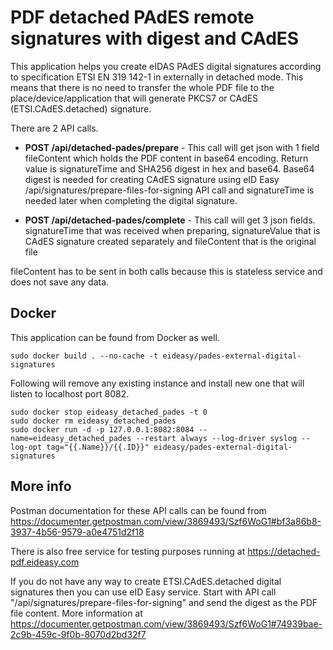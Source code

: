 # PDF detached PAdES remote signatures with digest and CAdES

This application helps you create eIDAS PAdES digital signatures according to specification ETSI EN 319 142-1 in externally in detached mode.
This means that there is no need to transfer the whole PDF file to the place/device/application that will generate PKCS7 or CAdES (ETSI.CAdES.detached) signature.

There are 2 API calls.

- **POST /api/detached-pades/prepare** - This call will get json with 1 field fileContent which holds the PDF content in base64 encoding.
  Return value is signatureTime and SHA256 digest in hex and base64. Base64 digest is needed for creating CAdES signature using eID Easy /api/signatures/prepare-files-for-signing API call and signatureTime is needed later when completing the digital signature.

- **POST /api/detached-pades/complete** - This call will get 3 json fields. signatureTime that was received when preparing, signatureValue that is CAdES signature created separately and fileContent that is the original file

fileContent has to be sent in both calls because this is stateless service and does not save any data.

## Docker

This application can be found from Docker as well.
```
sudo docker build . --no-cache -t eideasy/pades-external-digital-signatures 
```

Following will remove any existing instance and install new one that will listen to localhost port 8082. 
```
sudo docker stop eideasy_detached_pades -t 0
sudo docker rm eideasy_detached_pades
sudo docker run -d -p 127.0.0.1:8082:8084 --name=eideasy_detached_pades --restart always --log-driver syslog --log-opt tag="{{.Name}}/{{.ID}}" eideasy/pades-external-digital-signatures
```
## More info

Postman documentation for these API calls can be found from https://documenter.getpostman.com/view/3869493/Szf6WoG1#bf3a86b8-3937-4b56-9579-a0e4751d2f18

There is also free service for testing purposes running at https://detached-pdf.eideasy.com

If you do not have any way to create ETSI.CAdES.detached digital signatures then you can use eID Easy service. Start with API call "/api/signatures/prepare-files-for-signing" and send the digest as the PDF file content. More information at https://documenter.getpostman.com/view/3869493/Szf6WoG1#74939bae-2c9b-459c-9f0b-8070d2bd32f7

